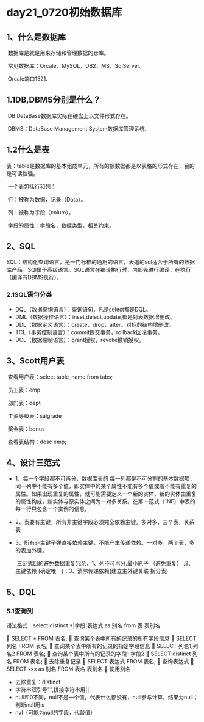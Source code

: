 # day21_0720初始数据库

## 1、什么是数据库

​		数据库是就是用来存储和管理数据的仓库。

​		常见数据库：Orcale，MySQL，DB2，MS，SqlServer。

​		Orcale端口1521.

## 1.1DB,DBMS分别是什么？

​		DB:DataBase数据库实际在硬盘上以文件形式存在。

​		DBMS：DataBase Management System数据库管理系统.

## 1.2什么是表

​	 	表：table是数据库的基本组成单元，所有的额数据都是以表格的形式存在，目的是可读性强。

​		一个表包括行和列：

​						行：被称为数据，记录（Data）。

​						列：被称为字段（colum）。

​						字段的属性：字段名，数据类型，相关约束。

## 2、SQL

​		SQL：结构化查询语言，是一门标椎的通用的语言，表追的sql适合于所有的数据库产品。SQl属于高级语言。SQL语言在编译执行时，内部先进行编译，在执行（编译有DBMS执行）。

### 2.1SQL语句分类

- DQL（数据查询语言）：查询语句，凡是select都是DQL。
- DML（数据操作语言）：inset,delect,update,都是对表数据增删改。
- DDL（数据定义语言）：create，drop，alter。对标的结构增删改。
- TCL（事务控制语言）：commit提交事务，rollback回滚事务。
- DCL（数据控制语言）：grant授权，revoke撤销授权。



## 3、Scott用户表

​		查看用户表：select table_name from tabs;

​		员工表：emp

​		部门表：dept

​		工资等级表：salgrade

​		奖金表：bonus

​		查看表结构：desc emp;

## 4、设计三范式

- 1、每一个字段都不可再分，数据库表的 每一列都是不可分割的基本数据项， 同一列中不能有多个值，即实体中的某个属性不能有多个值或者不能有重复的属性。如果出现重复的属性，就可能需要定义一个新的实体，新的实体由重复的属性构成，新实体与原实体之间为一对多关系。在第一范式（1NF）中表的每一行只包含一个实例的信息。

- 2、表要有主键，所有非主键字段必须完全依赖主键。多对多，三个表，关系表

- 3、所有非主键子弹直接依赖主键，不能产生传递依赖。一对多，两个表，多的表加外键。

  ​	三范式目的避免数据重复冗余，1、列不可再分,最小原子 （避免重复） ;2、主键依赖 (确定唯一)；3、消除传递依赖(建立主外键关联 拆分表)		

## 5、DQL

### 5.1查询列

语法格式：select distinct *|字段|表达式 as 别名 from 表 表别名

	 SELECT * FROM 表名;									  	  查询某个表中所有的记录的所有字段信息
 	SELECT 列名 FROM 表名; 									 查询某个表中所有的记录的指定字段信息
	 SELECT 列名1,列名2 FROM 表名;	 			   	 查询某个表中所有的记录的字段1 字段2
 	SELECT distinct 列名 FROM 表名;					    去除重复记录
 	SELECT 表达式 FROM 表名; 								 查询表达式
 	SELECT xxx as 别名 FROM 表名 表别名 			 使用别名

- 去除重复：distinct
- 字符串双引号"",拼接字符串用||
- null和0不同，null不是一个值，代表什么都没有，null参与计算，结果为null；判断null用is
- nvl（可能为null的字段，代替值）